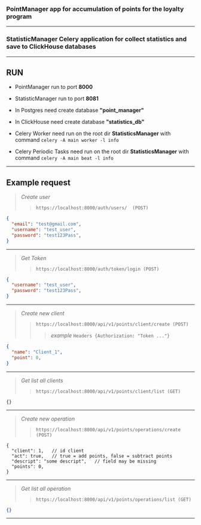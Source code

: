 ### **PointManager** app for accumulation of points for the loyalty program
___
### **StatisticManager** Celery application for collect statistics and save to ClickHouse databases
___
## RUN

* PointManager run to port **8000**
* StatisticManager run to port **8081**

* In Postgres need create database **"point_manager"**
* In ClickHouse need create database **"statistics_db"**

* Celery Worker need run on the root dir **StatisticsManager** with command `celery -A main worker -l info`

* Celery Periodic Tasks need run on the root dir **StatisticsManager** with command `celery -A main beat -l info`
___
## Example request

> *Create user*
>> `https://localhost:8000/auth/users/  (POST)`

```json
{
  "email": "test@gmail.com",
  "username": "test_user",
  "password": "test123Pass",
}
```
___
> *Get Token*
>> `https://localhost:8000/auth/token/login (POST)`

```json
{
  "username": "test_user",
  "password": "test123Pass",
}
```
___
> *Create new client* 
>> `https://localhost:8000/api/v1/points/client/create (POST)`
>>> *example* `Headers {Authorization: "Token ..."}`

```json
{
  "name": "Client_1",
  "point": 0,
}
```
---
> *Get list all clients*
>> `https://localhost:8000/api/v1/points/client/list (GET)`
```
{}
```
___
> *Create new operation* 
>> `https://localhost:8000/api/v1/points/operations/create (POST)`

```jsonc
{
  "client": 1,   // id client
  "act": true,   // true = add points, false = subtract points
  "descript": "some descript",   // field may be missing 
  "points": 0,
}
```
___
> *Get list all operation* 
>> `https://localhost:8000/api/v1/points/operations/list (GET)`

```json
{}
```
___
